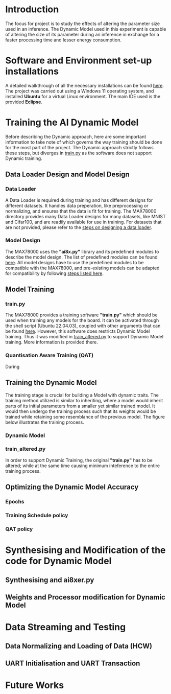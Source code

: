 # Introduction
  The focus for project is to study the effects of altering the parameter size used in an inference. The Dynamic Model used in this experiment is capable of altering the size of its parameter during an inference in exchange for a faster processing time and lesser energy consumption. 
  
# Software and Environment set-up installations
  A detailed walkthrough of all the necessary installations can be found [here](https://github.com/analogdevicesinc/ai8x-training?tab=readme-ov-file#installation). The project was carried out using a Windows 11 operating system, and installed **Ubuntu** for a virtual Linux environment. The main IDE used is the provided **Eclipse**. 

# Training the AI Dynamic Model
  Before describing the Dynamic approach, here are some important information to take note of which governs the way training should be done for the most part of the project. The Dynamic approach strictly follows these steps, but diverges in [train.py](https://github.com/KappaKa1/MAX78000-Dynamic-Neural-Network/blob/main/README.md#trainpy) as the software does not support Dynamic training.
  
## Data Loader Design and Model Design
### Data Loader
  A Data Loader is required during training and has different designs for different datasets. It handles data preperation, like preprocessing or normalizing, and ensures that the data is fit for training. The MAX78000 directory provides many Data Loader designs for many datasets, like MNIST and Cifar100, and are readily available for use in training. For datasets that are not provided, please refer to the [steps on designing a data loader](https://www.analog.com/en/resources/app-notes/data-loader-design-for-max78000-model-training.html).

### Model Design
  The MAX78000 uses the **"ai8x.py"** library and its predefined modules to describe the model design. The list of predefined modules can be found [here](https://github.com/analogdevicesinc/ai8x-training?tab=readme-ov-file#list-of-predefined-modules). All model designs have to use the predefined modules to be compatible with the MAX78000, and pre-existing models can be adapted for compatibility by following [steps listed here](https://github.com/analogdevicesinc/ai8x-training?tab=readme-ov-file#adapting-pre-existing-models). 
  
## Model Training
### train.py
  The MAX78000 provides a training software **"train.py"** which should be used when training any models for the board. It can be activated through the shell script (Ubuntu 22.04.03), coupled with other arguments that can be found [here](https://github.com/analogdevicesinc/ai8x-training?tab=readme-ov-file#command-line-arguments). However, this software does restricts Dynamic Model training. Thus it was modified in [train_altered.py](https://github.com/KappaKa1/MAX78000-Dynamic-Neural-Network/blob/main/README.md#train_alteredpy) to support Dynamic Model training. More information is provided there.
### Quantisation Aware Training (QAT)
  During 
## Training the Dynamic Model
  The training stage is crucial for building a Model with dynamic traits. The training method utilized is similar to inheriting, where a model would inherit parts of its initial parameters from a smaller yet similar trained model. It would then undergo the training process such that its weights would be trained while retaining some resemblance of the previous model. The figure below illustrates the training process.
### Dynamic Model
### train_altered.py
  In order to support Dynamic Training, the original **"train.py"** has to be altered; while at the same time causing minimum inteference to the entire training process. 
## Optimizing the Dynamic Model Accuracy
### Epochs
### Training Schedule policy
### QAT policy

# Synthesising and Modification of the code for Dynamic Model
## Synthesising and ai8xer.py
## Weights and Processor modification for Dynamic Model

# Data Streaming and Testing
## Data Normalizing and Loading of Data (HCW)
## UART Initialisation and UART Transaction

# Future Works
